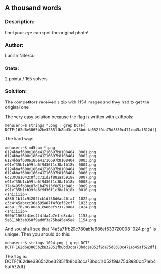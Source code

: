 ## A thousand words

### Description:
I bet your eye can spot the original photo!

### Author: 
Lucian Nitescu

### Stats: 
2 pointa / 165 solvers

### Solution:  

The competitors received a zip with 1154 images and they had to get the original one.

The very easy solution because the flag is written with exiftools:

```
mehuser:~$ strings *.png | grep DCTF{
DCTF{162d6e3865b2be32851fb8bd3cca73bdc1a052f9da75d8680c471eb45af522df}
``` 

The hard way:

```
mehuser:~$ md5sum *.png
6124bbaf600e186e41716697b8108404  0001.png
6124bbaf600e186e41716697b8108404  0002.png
6124bbaf600e186e41716697b8108404  0003.png
e91e735b1cb99fa6f9d36f1c38a1b18b  0004.png
6124bbaf600e186e41716697b8108404  0005.png
6124bbaf600e186e41716697b8108404  0006.png
6c2393a1042c8f3c721d2f882aa59186  0007.png
e91e735b1cb99fa6f9d36f1c38a1b18b  0008.png
37e6495fb30e87d1b47913f8051c848c  0009.png
e91e735b1cb99fa6f9d36f1c38a1b18b  0010.png
<sniiiiip>
d880f1b14c94202fcb1df30d6ac46fa4  1022.png
c3c4f45abccc36a595487f4f8ef52cff  1023.png
4a5a71fb20c780ab1e686ef533720008  1024.png
<sniiiiip>
960b71563f44ec4f4fda4b7e1fe8cda1  1153.png
5a611bb3ab368f9addf3a75be45e45e6  1154.png
```

And you shall see that "4a5a71fb20c780ab1e686ef533720008  1024.png" is unique.
Then you should do this:

```
mehuser:~$ strings 1024.png | grep DCTF
DCTF{162d6e3865b2be32851fb8bd3cca73bdc1a052f9da75d8680c471eb45af522df}
``` 

The flag is: DCTF{162d6e3865b2be32851fb8bd3cca73bdc1a052f9da75d8680c471eb45af522df}
